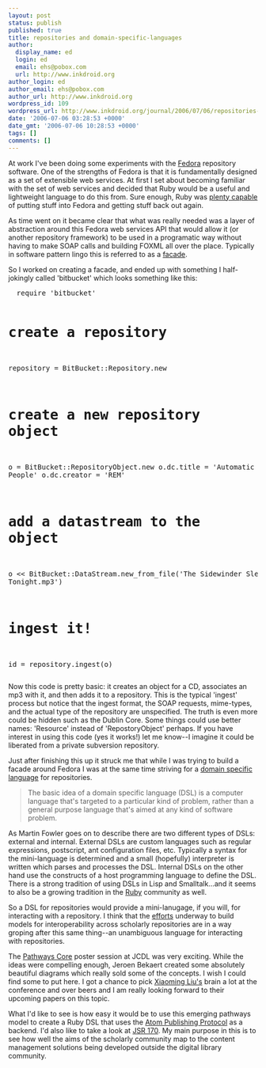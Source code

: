 ```yaml
---
layout: post
status: publish
published: true
title: repositories and domain-specific-languages
author:
  display_name: ed
  login: ed
  email: ehs@pobox.com
  url: http://www.inkdroid.org
author_login: ed
author_email: ehs@pobox.com
author_url: http://www.inkdroid.org
wordpress_id: 109
wordpress_url: http://www.inkdroid.org/journal/2006/07/06/repositories-and-domain-specific-languages/
date: '2006-07-06 03:28:53 +0000'
date_gmt: '2006-07-06 10:28:53 +0000'
tags: []
comments: []
---
```

<p>At work I've been doing some experiments with the <a href="http://fedora.info">Fedora</a> repository software. One of the strengths of Fedora is that it is fundamentally designed as a set of extensible web services. At first I set about becoming familiar with the set of web services and decided that Ruby would be a useful and lightweight language to do this from. Sure enough, Ruby was <a href="http://www.inkdroid.org/journal/2006/04/25/fedorasoap-and-ruby/">plenty capable</a> of putting stuff into Fedora and getting stuff back out again.</p>
<p>As time went on it became clear that what was really needed was a layer of abstraction around this Fedora web services API that would allow it (or another repository framework) to be used in a programatic way without having to make SOAP calls and building FOXML all over the place. Typically in software pattern lingo this is referred to as a <a href="http://en.wikipedia.org/wiki/Facade_pattern">facade</a>. </p>
<p>So I worked on creating a facade, and ended up with something I half-jokingly called 'bitbucket' which looks something like this:</p>
<pre lang="ruby">
  require 'bitbucket'

  # create a repository
  repository = BitBucket::Repository.new

  # create a new repository object
  o = BitBucket::RepositoryObject.new
  o.dc.title = 'Automatic for the People'
  o.dc.creator = 'REM'

  # add a datastream to the object
  o &lt;&lt; BitBucket::DataStream.new_from_file('The Sidewinder Sleeps Tonight.mp3')

  # ingest it!
  id = repository.ingest(o)
</pre>
<p>Now this code is pretty basic: it creates an object for a CD, associates an mp3 with it, and then adds it to a repository. This is the typical 'ingest' process but notice that the ingest format, the SOAP requests, mime-types, and the actual type of the repository are unspecified. The truth is even more could be hidden such as the Dublin Core. Some things could use better names: 'Resource' instead of 'RepostoryObject' perhaps. If you have interest in using this code (yes it works!) let me know--I imagine it could be liberated from a private subversion repository.</p>
<p>Just after finishing this up it struck me that while I was trying to build a facade around Fedora I was at the same time striving for a <a href="http://www.martinfowler.com/bliki/DomainSpecificLanguage.html">domain specific language</a> for repositories. </p>
<blockquote><p>
The basic idea of a domain specific language (DSL) is a computer language that's targeted to a particular kind of problem, rather than a general purpose language that's aimed at any kind of software problem.
</p></blockquote>
<p>As Martin Fowler goes on to describe there are two different types of DSLs: external and internal. External DSLs are custom languages such as regular expressions, postscript, ant configuration files, etc. Typically a syntax for the mini-language is determined and a small (hopefully) interpreter is written which parses and processes the DSL. Internal DSLs on the other hand use the constructs of a host programming language to define the DSL. There is a strong tradition of using DSLs in Lisp and Smalltalk...and it seems to also be a growing tradition in the <a href="http://www.artima.com/rubycs/articles/ruby_as_dsl.html">Ruby</a> community as well.</p>
<p>So a DSL for repositories would provide a mini-lanugage, if you will, for interacting with a repository. I think that the <a href="http://msc.mellon.org/Meetings/Interop/">efforts</a> underway to build models for interoperability across scholarly repositories are in a way groping after this same thing--an unambiguous language for interacting with repositories.</p>
<p>The <a href="http://public.lanl.gov/herbertv/papers/pathways_core_poster_submit.pdf">Pathways Core</a> poster session at JCDL was very exciting. While the ideas were compelling enough, Jeroen Bekaert created some absolutely beautiful diagrams which really sold some of the concepts. I wish I could find some to put here. I got a chance to pick <a href="http://lxming.blogspot.com/">Xiaoming Liu's</a> brain a lot at the conference and over beers and I am really looking forward to their upcoming papers on this topic.</p>
<p>What I'd like to see is how easy it would be to use this emerging pathways model to create a Ruby DSL that uses the <a href="http://bitworking.org/projects/atom/">Atom Publishing Protocol</a> as a backend. I'd also like to take a look at <a href="http://www.jcp.org/en/jsr/detail?id=170">JSR 170</a>. My main purpose in this is to see how well the aims of the scholarly community map to the content management solutions being developed outside the digital library community.</p>
